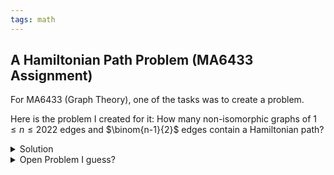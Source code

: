 ```yaml
---
tags: math
---
```


## A Hamiltonian Path Problem (MA6433 Assignment)

For MA6433 (Graph Theory), one of the tasks was to create a problem.

Here is the problem I created for it: How many non-isomorphic graphs of $1 \leq n \leq 2022$ edges and $\binom{n-1}{2}$ edges contain a Hamiltonian path?

<details><summary markdown="span">Solution</summary>

Answer: $2021$

The main idea is to use Ore's theorem on a subgraph of $n-1$ vertices to obtain a Hamiltonian cycle and then perform surgery to get a Hamiltonian path. The details are not very interesting.

For reference, Ore's theorem is that a simple graph with $n \geq 3$ vertices contains a Hamiltonian cycle if, for every pair of non-adjacent vertices, the sum of their degrees is at least $n$.

First, check all small graphs with $n \leq 3$. From here, assume $n \geq 4$.

If the graph was $K_{n-1} + K_1$, obviously there would not be any Hamiltonian paths since the graph is disconnected. Otherwise, we can prove that there always exists a Hamiltonian path.

Let $v$ be the vertex with the minimum degree $\Delta$. Note that $\Delta < n-1$, or else the graph is complete.

We will split into the cases:

- Case $1$: $1 \leq \Delta \leq n-3$
- Case $2$: $\Delta = n-2$

Case $1$:

After removing $v$, the graph has $n-1$ vertices and at least $\binom{n-1}{2} - (n-3)$ edges.

Suppose the condition for Ore's theorem is false and there is two non-adjacent vertices with their sum of degrees being less than $n-1$, that means the graph has at most $\binom{n-1}{2} - (2n-3) + (n-1) = \binom{n-1}{2} - (n-2)$ edges, which contradicts our previous assumption.

Choose any vertex $x_1$ such that there is an edge between $v$ and $x_1$. Since the subgraph $G-v$ contains a Hamiltonian cycle, we can pick a Hamiltonian path in $G-v$ ending with $x_1$. To get a Hamiltonian path in $G$ just append $v$ to the previous Hamiltonian path.

Case $2$:

After removing $v$, the graph has $n-1$ vertices and exactly $\binom{n-1}{2} - (n-2)$ edges. We almost satisfy the condition to use Ore's theorem.

Pick any pair of vertices $(a,b)$ without an edge and add an edge between them, so that we obtain a Hamiltonian cycle in $G-v$ with the addition of $(a,b)$. From this Hamiltonian cycle, we obtain a Hamiltonian path in $G-v$ without the addition of $(a,b)$, since at most $1$ edge (the edge $(a,b)$) of the Hamiltonian cycle should not be used. Let the resulting Hamiltonian path be $x_1x_2 \ldots x_{n-1}$.

Since $\Delta = n-2$, by the pigeonhole principle, at least one of $x_1$ and $x_{n-1}$ is connected to $v$. By appending $v$ to either the front of back of our Hamiltonian path in $G-v$, we obtain a Hamiltonian path in $G$.

</details>

<details><summary markdown="span">Open Problem I guess?</summary>

What the is minimum number of edges required in a **connected** graph so that a Hamiltonian path always exists?

Note that we can modify the proof of Ore's theorem to prove a graph has a non-Hamiltonian path if for as every pair of non-adjacent vertices, the sum of their degrees is at least $n-1$.

</details>